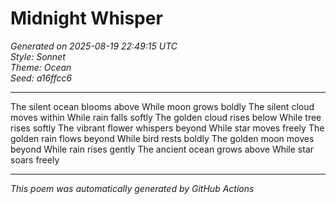 # Midnight Whisper

*Generated on 2025-08-19 22:49:15 UTC*  
*Style: Sonnet*  
*Theme: Ocean*  
*Seed: a16ffcc6*

---

The silent ocean blooms above
While moon grows boldly
The silent cloud moves within
While rain falls softly
The golden cloud rises below
While tree rises softly
The vibrant flower whispers beyond
While star moves freely
The golden rain flows beyond
While bird rests boldly
The golden moon moves beyond
While rain rises gently
The ancient ocean grows above
While star soars freely

---

*This poem was automatically generated by GitHub Actions*
